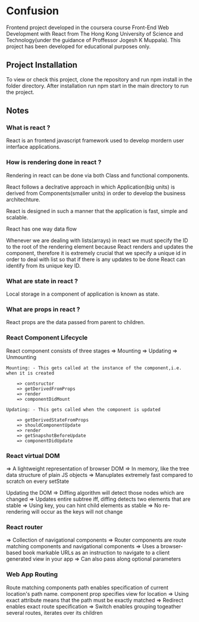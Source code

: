 # Confusion
Frontend project developed in the coursera course Front-End Web Development with React from The Hong Kong University of Science and Technology(under the guidance of Proffessor Jogesh K Muppala). This project has been developed for educational purposes only. 


## Project Installation
To view or check this project, clone the repository and run npm install in the folder directory. After installation run npm start in the main directory to run the project. 

## Notes

### What is react ? 
React is an frontend javascript framework used to develop mordern user interface applications. 
### How is rendering done in react ? 
Rendering in react can be done via both Class and functional components. 

React follows a declrative approach in which Application(big units) is derived from Components(smaller units) in order to develop the business architechture. 

React is designed in such a manner that the application is fast, simple and scalable. 

React has one way data flow

Whenever we are dealing with lists(arrays) in react we must specify the ID to the root of the rendering element because React renders and updates the component, therefore it is extremely crucial that we specify a unique id in order to deal with list so that if there is any updates to be done React can identify from its unique key ID.

### What are state in react ? 
Local storage in a component of application is known as state.

### What are props in react ?
React props are the data passed from parent to children.


### React Component Lifecycle 
React component consists of three stages 
    => Mounting
    => Updating 
    => Unmounting

    Mounting: - This gets called at the instance of the component,i.e. when it is created

        => contsructor
        => getDerivedFromProps
        => render
        => componentDidMount

    Updating: - This gets called when the component is updated 

        => getDerivedStateFromProps
        => shouldComponentUpdate
        => render
        => getSnapshotBeforeUpdate
        => componentDidUpdate 


### React virtual DOM
=> A lightweight representation of browser DOM
=> In memory, like the tree data structure of plain JS objects
=> Manuplates extremely fast compared to scratch on every setState

Updating the DOM 
    => Diffing algorithm will detect those nodes which are changed
    => Updates entire subtree iff, diffing detects two elements that are stable 
    => Using key, you can hint child elements as stable 
    => No re-rendering will occur as the keys will not change


### React router
=> Collection of navigational components
=> Router components are route matching components and navigational components
=> Uses a browser-based book markable URLs as an instruction to navigate to a client generated view in your app
    => Can also pass along optional parameters

### Web App Routing 
Route matching components path enables specification of current location's path name. 
<Route> component prop specifies view for location 
=> Using exact attribute means that the path must be exactly matched 
=> Redirect enables exact route specification 
=> Switch enables grouping togeather several routes, iterates over its children

